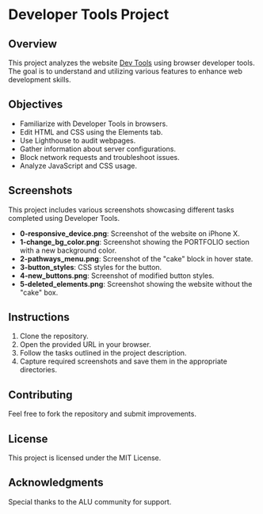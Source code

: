 # Developer Tools Project

## Overview
This project analyzes the website [Dev Tools](https://dev-tools.alx-tools.com/) using browser developer tools. The goal is to understand and utilizing various features to enhance web development skills.

## Objectives
- Familiarize with Developer Tools in browsers.
- Edit HTML and CSS using the Elements tab.
- Use Lighthouse to audit webpages.
- Gather information about server configurations.
- Block network requests and troubleshoot issues.
- Analyze JavaScript and CSS usage.

## Screenshots
This project includes various screenshots showcasing different tasks completed using Developer Tools. 

- **0-responsive_device.png**: Screenshot of the website on iPhone X.
- **1-change_bg_color.png**: Screenshot showing the PORTFOLIO section with a new background color.
- **2-pathways_menu.png**: Screenshot of the "cake" block in hover state.
- **3-button_styles**: CSS styles for the button.
- **4-new_buttons.png**: Screenshot of modified button styles.
- **5-deleted_elements.png**: Screenshot showing the website without the "cake" box.

## Instructions
1. Clone the repository.
2. Open the provided URL in your browser.
3. Follow the tasks outlined in the project description.
4. Capture required screenshots and save them in the appropriate directories.

## Contributing
Feel free to fork the repository and submit improvements.

## License
This project is licensed under the MIT License.

## Acknowledgments
Special thanks to the ALU community for support.
